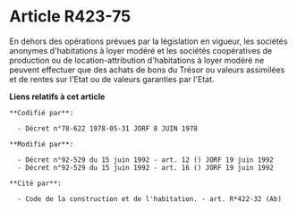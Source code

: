 # Article R423-75

En dehors des opérations prévues par la législation en vigueur, les sociétés anonymes d'habitations à loyer modéré et les
sociétés coopératives de production ou de location-attribution d'habitations à loyer modéré ne peuvent effectuer que des
achats de bons du Trésor ou valeurs assimilées et de rentes sur l'Etat ou de valeurs garanties par l'Etat.

**Liens relatifs à cet article**

	**Codifié par**:

	  - Décret n°78-622 1978-05-31 JORF 8 JUIN 1978

	**Modifié par**:

	  - Décret n°92-529 du 15 juin 1992 - art. 12 () JORF 19 juin 1992
	  - Décret n°92-529 du 15 juin 1992 - art. 16 () JORF 19 juin 1992

	**Cité par**:

	  - Code de la construction et de l'habitation. - art. R*422-32 (Ab)
